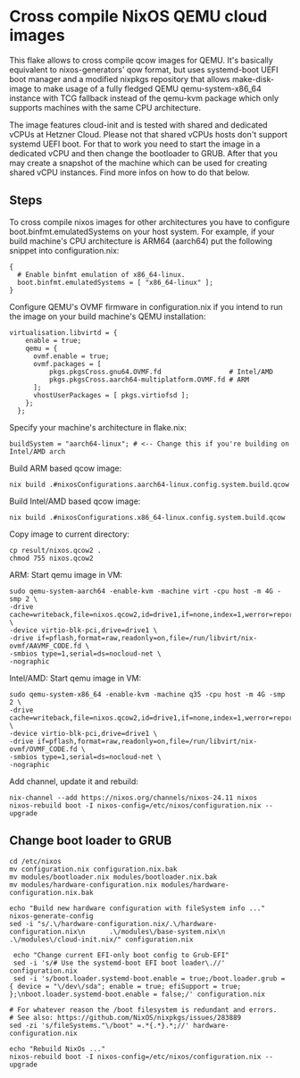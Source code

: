 # Cross compile NixOS QEMU cloud images

This flake allows to cross compile qcow images for QEMU. It's basically equivalent to nixos-generators' qow format,
but uses systemd-boot UEFI boot manager and a modified nixpkgs repository that allows make-disk-image to make usage of a fully fledged
QEMU qemu-system-x86_64 instance with TCG fallback instead of the qemu-kvm package which only supports machines with the same CPU architecture.

The image features cloud-init and is tested with shared and dedicated vCPUs at Hetzner Cloud. Please not that shared vCPUs hosts don't support systemd UEFI boot. For that to work you need to start the image in a dedicated vCPU and then change the bootloader to GRUB. After that you may create a snapshot of the machine which can be used for creating shared vCPU instances. Find more infos on how to do that below.


## Steps

To cross compile nixos images for other architectures you have to configure boot.binfmt.emulatedSystems on your host system. For example, if your build machine's CPU architecture is ARM64 (aarch64) put the following snippet into configuration.nix:
```
{
  # Enable binfmt emulation of x86_64-linux.
  boot.binfmt.emulatedSystems = [ "x86_64-linux" ];
}
``` 

Configure QEMU's OVMF firmware in configuration.nix if you intend to run the image on your build machine's QEMU installation:
```
virtualisation.libvirtd = {
    enable = true;
    qemu = {
      ovmf.enable = true;
      ovmf.packages = [
          pkgs.pkgsCross.gnu64.OVMF.fd                 # Intel/AMD
          pkgs.pkgsCross.aarch64-multiplatform.OVMF.fd # ARM
      ];
      vhostUserPackages = [ pkgs.virtiofsd ];
    };
  };
```

Specify your machine's architecture in flake.nix:
```
buildSystem = "aarch64-linux"; # <-- Change this if you're building on Intel/AMD arch
```

Build ARM based qcow image:
```
nix build .#nixosConfigurations.aarch64-linux.config.system.build.qcow
```

Build Intel/AMD based qcow image:
```
nix build .#nixosConfigurations.x86_64-linux.config.system.build.qcow
```

Copy image to current directory:
```
cp result/nixos.qcow2 .
chmod 755 nixos.qcow2
```

ARM: Start qemu image in VM:
```
sudo qemu-system-aarch64 -enable-kvm -machine virt -cpu host -m 4G -smp 2 \
-drive cache=writeback,file=nixos.qcow2,id=drive1,if=none,index=1,werror=report \
-device virtio-blk-pci,drive=drive1 \
-drive if=pflash,format=raw,readonly=on,file=/run/libvirt/nix-ovmf/AAVMF_CODE.fd \
-smbios type=1,serial=ds=nocloud-net \
-nographic
```

Intel/AMD: Start qemu image in VM:
```
sudo qemu-system-x86_64 -enable-kvm -machine q35 -cpu host -m 4G -smp 2 \
-drive cache=writeback,file=nixos.qcow2,id=drive1,if=none,index=1,werror=report \
-device virtio-blk-pci,drive=drive1 \
-drive if=pflash,format=raw,readonly=on,file=/run/libvirt/nix-ovmf/OVMF_CODE.fd \
-smbios type=1,serial=ds=nocloud-net \
-nographic
```


Add channel, update it and rebuild:
```
nix-channel --add https://nixos.org/channels/nixos-24.11 nixos
nixos-rebuild boot -I nixos-config=/etc/nixos/configuration.nix --upgrade
```



## Change boot loader to GRUB
```
cd /etc/nixos
mv configuration.nix configuration.nix.bak
mv modules/bootloader.nix modules/bootloader.nix.bak
mv modules/hardware-configuration.nix modules/hardware-configuration.nix.bak

echo "Build new hardware configuration with fileSystem info ..."
nixos-generate-config
sed -i "s/.\/hardware-configuration.nix/.\/hardware-configuration.nix\n      .\/modules\/base-system.nix\n     .\/modules\/cloud-init.nix/" configuration.nix
    
 echo "Change current EFI-only boot config to Grub-EFI"
 sed -i 's/# Use the systemd-boot EFI boot loader\.//' configuration.nix
 sed -i 's/boot.loader.systemd-boot.enable = true;/boot.loader.grub = { device = "\/dev\/sda"; enable = true; efiSupport = true; };\nboot.loader.systemd-boot.enable = false;/' configuration.nix

# For whatever reason the /boot filesystem is redundant and errors.
# See also: https://github.com/NixOS/nixpkgs/issues/283889
sed -zi 's/fileSystems."\/boot" =.*{.*}.*;//' hardware-configuration.nix
               
echo "Rebuild NixOs ..."
nixos-rebuild boot -I nixos-config=/etc/nixos/configuration.nix --upgrade
```

